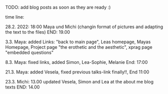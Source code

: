 TODO: add blog posts as soon as they are ready :)


time line: 

28.2. 2022: 18:00 Maya und Michi (changin format of pictures and adapting the text to the files) END: 19.00

3.3. Maya: added Links: "back to main page", Leas homepage, Mayas Homepage, Project page "the erothetic and the aesthetic", xprag page "embedded questions"

8.3. Maya: fixed links, added Simon, Lea-Sophie, Melanie End: 17:00

21.3. Maya: added Vesela, fixed previous talks-link finally!!, End 11:00

23.3. Michi: 13.00 updated Vesela, Simon and Lea at the about me blog texts  END: 14.00
